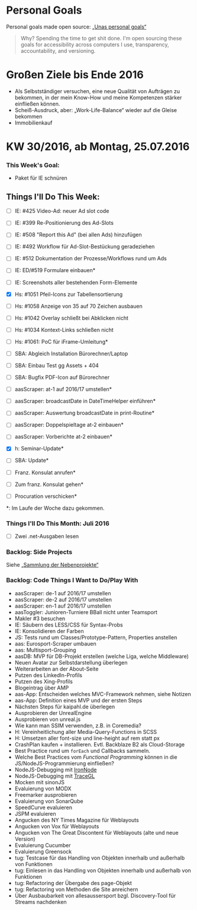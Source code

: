 Personal Goals
==============

Personal goals made open source: [„Unas personal goals“](http://una.im/personal-goals-guide/#=%81)
> Why? Spending the time to get shit done. I'm open sourcing these goals for accessibility across computers I use, transparency, accountability, and versioning.

# Großen Ziele bis Ende 2016
* Als Selbstständiger versuchen, eine neue Qualität von Aufträgen zu bekommen, in der mein Know-How und meine Kompetenzen stärker einfließen können.
* Scheiß-Ausdruck, aber: „Work-Life-Balance“ wieder auf die Gleise bekommen
* Immobilienkauf


# KW 30/2016, ab Montag, 25.07.2016


### This Week's Goal:
* Paket für IE schnüren



## Things I'll Do This Week:
- [ ] IE: #425 Video-Ad: neuer Ad slot code
- [ ] IE: #399 Re-Positionierung des Ad-Slots
- [ ] IE: #508 "Report this Ad" (bei allen Ads) hinzufügen
- [ ] IE: #492 Workflow für Ad-Slot-Bestückung geradeziehen
- [ ] IE: #512 Dokumentation der Prozesse/Workflows rund um Ads
- [ ] IE: ED/#519 Formulare einbauen*
- [ ] IE: Screenshots aller bestehenden Form-Elemente
- [x] Hs: #1051 Pfeil-Icons zur Tabellensortierung
- [ ] Hs: #1058 Anzeige von 35 auf 70 Zeichen ausbauen
- [ ] Hs: #1042 Overlay schließt bei Abklicken nicht
- [ ] Hs: #1034 Kontext-Links schließen nicht
- [ ] Hs: #1061: PoC für iFrame-Umleitung*
- [ ] SBA: Abgleich Installation Bürorechner/Laptop
- [ ] SBA: Einbau Test gg Assets + 404
- [ ] SBA: Bugfix PDF-Icon auf Bürorechner
- [ ] aasScraper: at-1 auf 2016/17 umstellen*
- [ ] aasScraper: broadcastDate in DateTimeHelper einführen*
- [ ] aasScraper: Auswertung broadcastDate in print-Routine*
- [ ] aasScraper: Doppelspieltage at-2 einbauen*
- [ ] aasScraper: Vorberichte at-2 einbauen*
- [x] h: Seminar-Update*
- [ ] SBA: Update*
- [ ] Franz. Konsulat anrufen*
- [ ] Zum franz. Konsulat gehen*
- [ ] Procuration verschicken*


\*: Im Laufe der Woche dazu gekommen.

### Things I'll Do This Month: Juli 2016
- [ ] Zwei .net-Ausgaben lesen


### Backlog: Side Projects
Siehe [„Sammlung der Nebenprojekte“](~/Sites/dogfood-personal-goal/recources/pet-projects.md)


### Backlog: Code Things I Want to Do/Play With
* aasScraper: de-1 auf 2016/17 umstellen
* aasScraper: de-2 auf 2016/17 umstellen
* aasScraper: en-1 auf 2016/17 umstellen
* aasToggler: Junioren-Turniere BBall nicht unter Teamsport
* Makler #3 besuchen
* IE: Säubern des LESS/CSS für Syntax-Probs
* IE: Konsolidieren der Farben
* JS: Tests rund um Classes/Prototype-Pattern, Properties anstellen
* aas: Eurosport-Scraper umbauen
* aas: Multisport-Grouping
* aasDB: MVP für DB-Projekt erstellen (welche Liga, welche Middleware)
* Neuen Avatar zur Selbstdarstellung überlegen
* Weiterarbeiten an der About-Seite
* Putzen des LinkedIn-Profils
* Putzen des Xing-Profils
* Blogeintrag über AMP
* aas-App: Entscheiden welches MVC-Framework nehmen, siehe Notizen
* aas-App: Definition eines MVP und der ersten Steps
* Nächsten Steps für kaipahl.de überlegen
* Ausprobieren der UnrealEngine
* Ausprobieren von unreal.js
* Wie kann man SSIM verwenden, z.B. in Coremedia?
* H: Vereinheitlichung aller Media-Query-Functions in SCSS
* H: Umsetzen aller font-size und line-height auf rem statt px
* CrashPlan kaufen + installieren. Evtl. Backblaze B2 als Cloud-Storage
* Best Practice rund um `forEach` und Callbacks sammeln.
* Welche Best Practices vom _Functional Programming_ können in die JS/NodeJS-Programmierung einfließen?
* NodeJS-Debugging mit [IronNode](http://s-a.github.io/iron-node/)
* NodeJS-Debugging mit [TraceGL](https://github.com/traceglMPL/tracegl)
* Mocken mit sinonJS
* Evaluierung von MODX
* Freemarker ausprobieren
* Evaluierung von SonarQube
* SpeedCurve evaluieren
* JSPM evaluieren
* Angucken des NY Times Magazine für Weblayouts
* Angucken von Vox für Weblayouts
* Angucken von The Great Discontent für Weblayouts (alte und neue Version)
* Evaluierung Cucumber
* Evaluierung Greensock
* tug: Testcase für das Handling von Objekten innerhalb und außerhalb von Funktionen
* tug: Einlesen in das Handling von Objekten innerhalb und außerhalb von Funktionen
* tug: Refactoring der Übergabe des page-Objekt
* tug: Refactoring von Methoden die Site anreichern
* Über Ausbaubarkeit von allesaussersport bzgl. Discovery-Tool für Streams nachdenken


